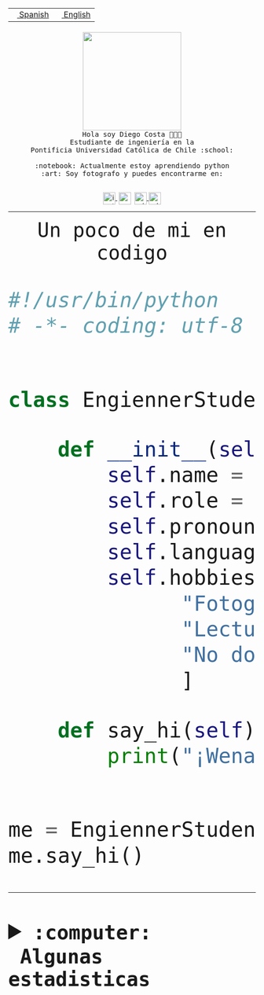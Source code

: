 <table border="0"  align="right">
 <tr><td><a href="README.md"><img src="https://upload.wikimedia.org/wikipedia/commons/thumb/8/89/Bandera_de_Espa%C3%B1a.svg/1200px-Bandera_de_Espa%C3%B1a.svg.png" height="10"> Spanish</a></td>
 <td><a href="README.en.md"><img src="https://upload.wikimedia.org/wikipedia/commons/a/a4/Flag_of_the_United_States.svg" height="10"> English</a></td></tr>
</table><br><br><br>


<p align="center">
  <img src="https://github.com/diegocostares/diegocostares/blob/main/Images/aaa2.gif?raw=true" height="200px" weight="200px">
  <br><samp>
    Hola soy Diego Costa 👨🏻‍💻<br>
    Estudiante de ingeniería en la <br>
    Pontificia Universidad Católica de Chile :school:<br>
  <br>
    :notebook: Actualmente estoy aprendiendo python <br>
    :art: Soy fotografo y puedes encontrarme en: <br>
  <br></samp>
  
</p>

<p align="center">
   <a href="https://instagram.com/diegocosta_no" target="blank">
    <img 
    align="center" src="https://cdn.jsdelivr.net/npm/simple-icons@3.0.1/icons/instagram.svg" alt="instagram" height="25px" width="25px" />
  </a>
  <a style="border: 3px solid; color: white;"href="https://t.me/diegocosta_no" target="blank">
  <img
  align="center" alt="Telegram" width="25px" src="https://icons-for-free.com/iconfiles/png/512/Telegram-1324888767380505522.png" />
</a>
<a href="https://api.whatsapp.com/send?phone=56971897835&text=Hola!" target="blank">
  <img
  align="center" alt="wtsp" width="25px" src="https://img.icons8.com/pastel-glyph/2x/whatsapp--v2.png" />
</a>
<a href="https://www.linkedin.com/in/diego-costa-786249213/" target="blank">
  <img
  align="center" alt="wtsp" width="25px" src="https://img.icons8.com/metro/452/linkedin.png" />
</a>

  </a>
</p>

---


<p align="center"><font size="25"><samp>Un poco de mi en codigo</samp></front></p>


```python
#!/usr/bin/python
# -*- coding: utf-8 -*-


class EngiennerStudent:

    def __init__(self):
        self.name = "Diego Costa"
        self.role = "Estudiante"
        self.pronouns = "he/him"
        self.language_spoken = ["es_CL", "en_US"]
        self.hobbies = [
              "Fotografia",
              "Lectura",
              "No dormir",
              ]

    def say_hi(self):
        print("¡Wena mundo!")


me = EngiennerStudent()
me.say_hi()
```
---
<details>
  <summary><b><samp>:computer: &nbsp;Algunas estadisticas</samp></b></summary>
  <br/></p>

<!--START_SECTION:waka-->
![Code Time](http://img.shields.io/badge/Code%20Time-1%2C088%20hrs%2057%20mins-blue)

**Soy nocturno 🦉** 

```text
🌞 Mañana                 52 commits          ░░░░░░░░░░░░░░░░░░░░░░░░░   01.46 % 
🌆 Día                    1138 commits        ████████░░░░░░░░░░░░░░░░░   32.00 % 
🌃 Tarde                  1526 commits        ███████████░░░░░░░░░░░░░░   42.91 % 
🌙 Noche                  840 commits         ██████░░░░░░░░░░░░░░░░░░░   23.62 % 
```
📅 **Soy más productivo los Martes** 

```text
Lunes                    551 commits         ████░░░░░░░░░░░░░░░░░░░░░   15.49 % 
Martes                   629 commits         ████░░░░░░░░░░░░░░░░░░░░░   17.69 % 
Miércoles                463 commits         ███░░░░░░░░░░░░░░░░░░░░░░   13.02 % 
Jueves                   536 commits         ████░░░░░░░░░░░░░░░░░░░░░   15.07 % 
Viernes                  525 commits         ████░░░░░░░░░░░░░░░░░░░░░   14.76 % 
Sábado                   324 commits         ██░░░░░░░░░░░░░░░░░░░░░░░   09.11 % 
Domingo                  528 commits         ████░░░░░░░░░░░░░░░░░░░░░   14.85 % 
```


📊 **Esta semana me dediqué a** 

```text
🐱‍💻 Proyectos: 
2023-1-S4-Grupo2-Backend 4 hrs 3 mins        █████████░░░░░░░░░░░░░░░░   35.54 % 
Arqui-31                 3 hrs 7 mins        ███████░░░░░░░░░░░░░░░░░░   27.39 % 
respaldo                 1 hr 26 mins        ███░░░░░░░░░░░░░░░░░░░░░░   12.61 % 
latex-templates          1 hr 17 mins        ███░░░░░░░░░░░░░░░░░░░░░░   11.39 % 
2023-1-S4-Grupo2-Scraper 1 hr 1 min          ██░░░░░░░░░░░░░░░░░░░░░░░   08.93 % 
```


 Last Updated on 30/06/2023 12:40:53 UTC
<!--END_SECTION:waka-->
  
  

<p align="center"> <img src="https://github-readme-stats.vercel.app/api?username=diegocostares&show_icons=true&theme=ayu-mirage" alt="abhisheknaiidu" /></p>
 
</details>
